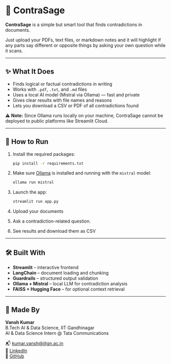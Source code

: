# 🧠 ContraSage

**ContraSage** is a simple but smart tool that finds contradictions in documents.

Just upload your PDFs, text files, or markdown notes and it will highlight if any parts say different or opposite things by asking your own question while it scans.

---

## ✨ What It Does

- Finds logical or factual contradictions in writing  
- Works with `.pdf`, `.txt`, and `.md` files  
- Uses a local AI model (Mistral via Ollama) — fast and private  
- Gives clear results with file names and reasons  
- Lets you download a CSV or PDF of all contradictions found  

⚠️ **Note:** Since Ollama runs locally on your machine, ContraSage cannot be deployed to public platforms like Streamlit Cloud.

---

## 🚀 How to Run

1. Install the required packages:
   ```bash
   pip install -r requirements.txt
   ```

2. Make sure [Ollama](https://ollama.com) is installed and running with the `mistral` model:
   ```bash
   ollama run mistral
   ```

3. Launch the app:
   ```bash
   streamlit run app.py
   ```

4. Upload your documents  
5. Ask a contradiction-related question. 
6. See results and download them as CSV  

---

## 🛠️ Built With

- **Streamlit** – interactive frontend  
- **LangChain** – document loading and chunking  
- **Guardrails** – structured output validation  
- **Ollama + Mistral** – local LLM for contradiction analysis  
- **FAISS + Hugging Face** – for optional context retrieval  

---

## 👤 Made By

**Vansh Kumar**  
B.Tech AI & Data Science, IIT Gandhinagar  
AI & Data Science Intern @ Tata Communications

📬 [kumar.vansh@iitgn.ac.in](mailto:kumar.vansh@iitgn.ac.in)  
🔗 [LinkedIn](https://www.linkedin.com/in/vansh-ai/)  
🔗 [GitHub](https://github.com/VanshOnGit)
```
